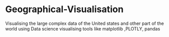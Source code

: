 # Geographical-Visualisation
Visualising the large complex data of the United states and other part of the world using Data science visualising tools like matplotlib ,PLOTLY, pandas 
